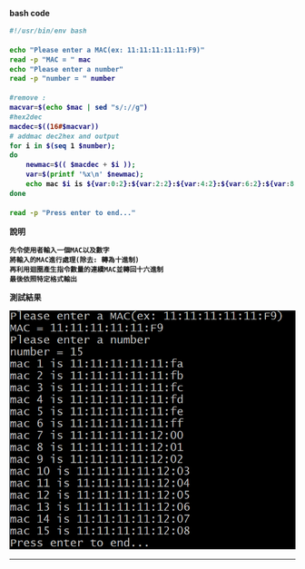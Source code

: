 <strong>bash code<strong>
```bash
#!/usr/bin/env bash

echo "Please enter a MAC(ex: 11:11:11:11:11:F9)"
read -p "MAC = " mac
echo "Please enter a number"
read -p "number = " number

#remove :
macvar=$(echo $mac | sed "s/://g")
#hex2dec
macdec=$((16#$macvar))
# addmac dec2hex and output
for i in $(seq 1 $number);
do
    newmac=$(( $macdec + $i ));
	var=$(printf '%x\n' $newmac);
	echo mac $i is ${var:0:2}:${var:2:2}:${var:4:2}:${var:6:2}:${var:8:2}:${var:10:2};
done

read -p "Press enter to end..." 

```

說明

<pre><code>先令使用者輸入一個MAC以及數字
將輸入的MAC進行處理(除去: 轉為十進制)
再利用迴圈產生指令數量的連續MAC並轉回十六進制
最後依照特定格式輸出
</code></pre>

測試結果

![image](https://github.com/HongScarlet/homework/blob/master/bash/img/02createMAC.png)


***



